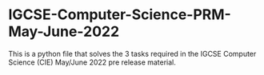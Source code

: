 # IGCSE-Computer-Science-PRM-May-June-2022
This is a python file that solves the 3 tasks required in the IGCSE Computer Science (CIE) May/June 2022 pre release material.
